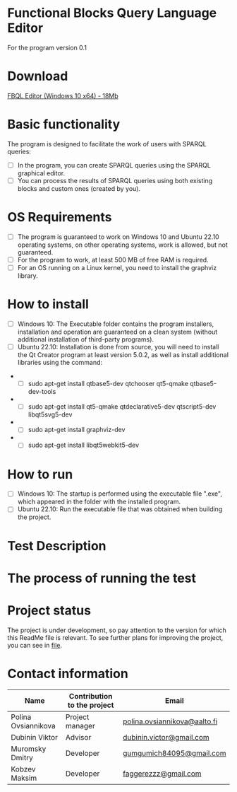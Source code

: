 # Functional Blocks Query Language Editor
For the program version 0.1

# Download
[FBQL Editor (Windows 10 x64) - 18Mb](https://github.com/FBQLEditor/FBQLEditor/raw/main/Executable/latest/FBQL%20Editor%20Setup.exe)

# Basic functionality
The program is designed to facilitate the work of users with SPARQL queries:
- [ ] In the program, you can create SPARQL queries using the SPARQL graphical editor.
- [ ] You can process the results of SPARQL queries using both existing blocks and custom ones (created by you).

# OS Requirements
- [ ] The program is guaranteed to work on Windows 10 and Ubuntu 22.10 operating systems, on other operating systems, work is allowed, but not guaranteed.
- [ ] For the program to work, at least 500 MB of free RAM is required.
- [ ] For an OS running on a Linux kernel, you need to install the graphviz library.

# How to install
- [ ] Windows 10: The Executable folder contains the program installers, installation and operation are guaranteed on a clean system (without additional installation of third-party programs).
- [ ] Ubuntu 22.10: Installation is done from source, you will need to install the Qt Creator program at least version 5.0.2, as well as install additional libraries using the command:
- - [ ] sudo apt-get install qtbase5-dev qtchooser qt5-qmake qtbase5-dev-tools
- - [ ] sudo apt-get install qt5-qmake qtdeclarative5-dev qtscript5-dev libqt5svg5-dev
- - [ ] sudo apt-get install graphviz-dev
- - [ ] sudo apt-get install libqt5webkit5-dev

# How to run
- [ ] Windows 10: The startup is performed using the executable file ".exe", which appeared in the folder with the installed program. 
- [ ] Ubuntu 22.10: Run the executable file that was obtained when building the project.

# Test Description

# The process of running the test

# Project status
The project is under development, so pay attention to the version for which this ReadMe file is relevant. To see further plans for improving the project, you can see in [file](https://github.com/FBQLEditor/FBQLEditor/blob/main/Tasks).

# Contact information
|Name|Contribution to the project|Email|
|---|---|---|
|Polina Ovsiannikova|Project manager|polina.ovsiannikova@aalto.fi|
|Dubinin Viktor|Advisor|dubinin.victor@gmail.com| 
|Muromsky Dmitry|Developer|gumgumich84095@gmail.com|
|Kobzev Maksim|Developer|faggerezzz@gmail.com|